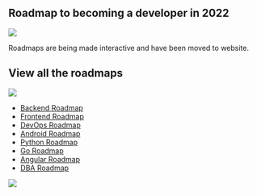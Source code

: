 ## Roadmap to becoming a developer in 2022
<img src="https://camo.githubusercontent.com/76109812f3127b0f86940373897b04ac8943cb3c0f057f90046444480f61bafd/68747470733a2f2f692e696d6775722e636f6d2f77617856496d762e706e67">

<p>
Roadmaps are being made interactive and have been moved to website.
</p>
<h2>View all the roadmaps</h2>
<img src="https://camo.githubusercontent.com/76109812f3127b0f86940373897b04ac8943cb3c0f057f90046444480f61bafd/68747470733a2f2f692e696d6775722e636f6d2f77617856496d762e706e67">
<ul>
<li><a href="https://roadmap.sh/backend">Backend Roadmap</a></li>
<li><a href="https://roadmap.sh/frontend">Frontend Roadmap</a></li>
<li><a href="https://roadmap.sh/devops">DevOps Roadmap</a></li>
<li><a href="https://roadmap.sh/android">Android Roadmap</a></li>
<li><a href="https://roadmap.sh/python">Python Roadmap</a></li>
<li><a href="https://roadmap.sh/golang">Go Roadmap</a></li>
<li><a href="https://roadmap.sh/angular">Angular Roadmap</a></li>
<li><a href="https://roadmap.sh/postgresql-dba">DBA Roadmap</a></li>
</ul>

<img src="https://camo.githubusercontent.com/76109812f3127b0f86940373897b04ac8943cb3c0f057f90046444480f61bafd/68747470733a2f2f692e696d6775722e636f6d2f77617856496d762e706e67">
